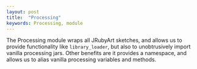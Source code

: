 ```yaml
---
layout: post
title:  "Processing"
keywords: Processing, module
---
```

The Processing module wraps all JRubyArt sketches, and allows us to provide functionality like `library_loader`, but also to unobtrusively import vanilla processing jars. Other benefits are it provides a namespace, and allows us to alias vanilla processing variables and methods.
